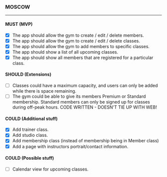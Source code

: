 ### MOSCOW
***

#### MUST (MVP)

* [x] The app should allow the gym to create / edit / delete members.
* [x] The app should allow the gym to create / edit / delete classes.
* [x] The app should allow the gym to add members to specific classes.
* [x] The app should show a list of all upcoming classes.
* [x] The app should show all members that are registered for a particular class.

#### SHOULD (Extensions)

* [ ] Classes could have a maximum capacity, and users can only be added while there is space remaining.
* [ ] The gym could be able to give its members Premium or Standard membership. Standard members can only be signed up for classes during off-peak hours. CODE WRITTEN - DOESN'T TIE UP WITH WEB!

#### COULD (Additional stuff)

* [x] Add trainer class.
* [x] Add studio class.
* [x] Add membership class (instead of membership being in Member class)
* [x] Add a page with instructors portrait/contact information.

#### COULD (Possible stuff)

* [ ] Calendar view for upcoming classes.
